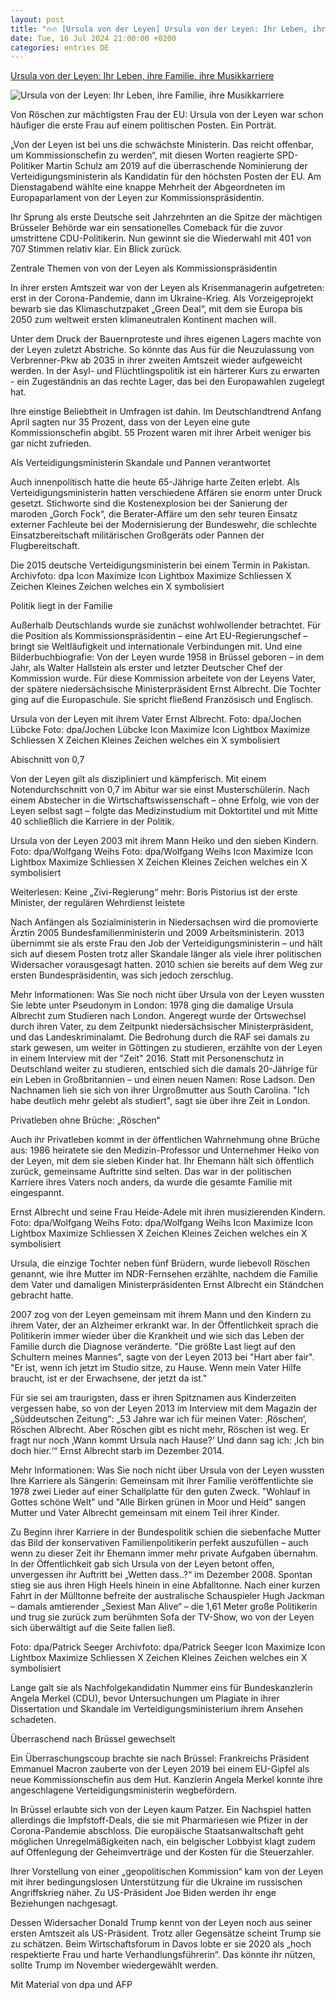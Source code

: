 ```yaml
---
layout: post
title: "🔥🔥 [Ursula von der Leyen] Ursula von der Leyen: Ihr Leben, ihre Familie, ihre Musikkarriere"
date: Tue, 16 Jul 2024 21:00:00 +0200
categories: entries DE
---
```

[Ursula von der Leyen: Ihr Leben, ihre Familie, ihre Musikkarriere](https://www.noz.de/deutschland-welt/politik/artikel/ursula-von-der-leyen-ihr-leben-ihre-familie-ihre-musikkarriere-47446948)

![Ursula von der Leyen: Ihr Leben, ihre Familie, ihre Musikkarriere](https://images.noz-mhn.de/img/47447356/crop/cbase_16_9-w1200/172219562/151877934/ursula-von-der-leyen.jpg)

Von Röschen zur mächtigsten Frau der EU: Ursula von der Leyen war schon häufiger die erste Frau auf einem politischen Posten. Ein Porträt.

„Von der Leyen ist bei uns die schwächste Ministerin. Das reicht offenbar, um Kommissionschefin zu werden“, mit diesen Worten reagierte SPD-Politiker Martin Schulz am 2019 auf die überraschende Nominierung der Verteidigungsministerin als Kandidatin für den höchsten Posten der EU. Am Dienstagabend wählte eine knappe Mehrheit der Abgeordneten im Europaparlament von der Leyen zur Kommissionspräsidentin.

Ihr Sprung als erste Deutsche seit Jahrzehnten an die Spitze der mächtigen Brüsseler Behörde war ein sensationelles Comeback für die zuvor umstrittene CDU-Politikerin. Nun gewinnt sie die Wiederwahl mit 401 von 707 Stimmen relativ klar. Ein Blick zurück.

Zentrale Themen von von der Leyen als Kommissionspräsidentin

In ihrer ersten Amtszeit war von der Leyen als Krisenmanagerin aufgetreten: erst in der Corona-Pandemie, dann im Ukraine-Krieg. Als Vorzeigeprojekt bewarb sie das Klimaschutzpaket „Green Deal“, mit dem sie Europa bis 2050 zum weltweit ersten klimaneutralen Kontinent machen will.

Unter dem Druck der Bauernproteste und ihres eigenen Lagers machte von der Leyen zuletzt Abstriche. So könnte das Aus für die Neuzulassung von Verbrenner-Pkw ab 2035 in ihrer zweiten Amtszeit wieder aufgeweicht werden. In der Asyl- und Flüchtlingspolitik ist ein härterer Kurs zu erwarten - ein Zugeständnis an das rechte Lager, das bei den Europawahlen zugelegt hat.

Ihre einstige Beliebtheit in Umfragen ist dahin. Im Deutschlandtrend Anfang April sagten nur 35 Prozent, dass von der Leyen eine gute Kommissionschefin abgibt. 55 Prozent waren mit ihrer Arbeit weniger bis gar nicht zufrieden.

Als Verteidigungsministerin Skandale und Pannen verantwortet

Auch innenpolitisch hatte die heute 65-Jährige harte Zeiten erlebt. Als Verteidigungsministerin hatten verschiedene Affären sie enorm unter Druck gesetzt. Stichworte sind die Kostenexplosion bei der Sanierung der maroden „Gorch Fock“, die Berater-Affäre um den sehr teuren Einsatz externer Fachleute bei der Modernisierung der Bundeswehr, die schlechte Einsatzbereitschaft militärischen Großgeräts oder Pannen der Flugbereitschaft.

Die 2015 deutsche Verteidigungsministerin bei einem Termin in Pakistan. Archivfoto: dpa Icon Maximize Icon Lightbox Maximize Schliessen X Zeichen Kleines Zeichen welches ein X symbolisiert

Politik liegt in der Familie

Außerhalb Deutschlands wurde sie zunächst wohlwollender betrachtet. Für die Position als Kommissionspräsidentin – eine Art EU-Regierungschef – bringt sie Weltläufigkeit und internationale Verbindungen mit. Und eine Bilderbuchbiografie: Von der Leyen wurde 1958 in Brüssel geboren – in dem Jahr, als Walter Hallstein als erster und letzter Deutscher Chef der Kommission wurde. Für diese Kommission arbeitete von der Leyens Vater, der spätere niedersächsische Ministerpräsident Ernst Albrecht. Die Tochter ging auf die Europaschule. Sie spricht fließend Französisch und Englisch.

Ursula von der Leyen mit ihrem Vater Ernst Albrecht. Foto: dpa/Jochen Lübcke Foto: dpa/Jochen Lübcke Icon Maximize Icon Lightbox Maximize Schliessen X Zeichen Kleines Zeichen welches ein X symbolisiert

Abischnitt von 0,7

Von der Leyen gilt als diszipliniert und kämpferisch. Mit einem Notendurchschnitt von 0,7 im Abitur war sie einst Musterschülerin. Nach einem Abstecher in die Wirtschaftswissenschaft – ohne Erfolg, wie von der Leyen selbst sagt – folgte das Medizinstudium mit Doktortitel und mit Mitte 40 schließlich die Karriere in der Politik.

Ursula von der Leyen 2003 mit ihrem Mann Heiko und den sieben Kindern. Foto: dpa/Wolfgang Weihs Foto: dpa/Wolfgang Weihs Icon Maximize Icon Lightbox Maximize Schliessen X Zeichen Kleines Zeichen welches ein X symbolisiert

Weiterlesen: Keine „Zivi-Regierung“ mehr: Boris Pistorius ist der erste Minister, der regulären Wehrdienst leistete

Nach Anfängen als Sozialministerin in Niedersachsen wird die promovierte Ärztin 2005 Bundesfamilienministerin und 2009 Arbeitsministerin. 2013 übernimmt sie als erste Frau den Job der Verteidigungsministerin – und hält sich auf diesem Posten trotz aller Skandale länger als viele ihrer politischen Widersacher vorausgesagt hatten. 2010 schien sie bereits auf dem Weg zur ersten Bundespräsidentin, was sich jedoch zerschlug.

Mehr Informationen: Was Sie noch nicht über Ursula von der Leyen wussten Sie lebte unter Pseudonym in London: 1978 ging die damalige Ursula Albrecht zum Studieren nach London. Angeregt wurde der Ortswechsel durch ihren Vater, zu dem Zeitpunkt niedersächsischer Ministerpräsident, und das Landeskriminalamt. Die Bedrohung durch die RAF sei damals zu stark gewesen, um weiter in Göttingen zu studieren, erzählte von der Leyen in einem Interview mit der "Zeit" 2016. Statt mit Personenschutz in Deutschland weiter zu studieren, entschied sich die damals 20-Jährige für ein Leben in Großbritannien – und einen neuen Namen: Rose Ladson. Den Nachnamen lieh sie sich von ihrer Urgroßmutter aus South Carolina. "Ich habe deutlich mehr gelebt als studiert", sagt sie über ihre Zeit in London.

Privatleben ohne Brüche: „Röschen“

Auch ihr Privatleben kommt in der öffentlichen Wahrnehmung ohne Brüche aus: 1986 heiratete sie den Medizin-Professor und Unternehmer Heiko von der Leyen, mit dem sie sieben Kinder hat. Ihr Ehemann hält sich öffentlich zurück, gemeinsame Auftritte sind selten. Das war in der politischen Karriere ihres Vaters noch anders, da wurde die gesamte Familie mit eingespannt.

Ernst Albrecht und seine Frau Heide-Adele mit ihren musizierenden Kindern. Foto: dpa/Wolfgang Weihs Foto: dpa/Wolfgang Weihs Icon Maximize Icon Lightbox Maximize Schliessen X Zeichen Kleines Zeichen welches ein X symbolisiert

Ursula, die einzige Tochter neben fünf Brüdern, wurde liebevoll Röschen genannt, wie ihre Mutter im NDR-Fernsehen erzählte, nachdem die Familie dem Vater und damaligen Ministerpräsidenten Ernst Albrecht ein Ständchen gebracht hatte.

2007 zog von der Leyen gemeinsam mit ihrem Mann und den Kindern zu ihrem Vater, der an Alzheimer erkrankt war. In der Öffentlichkeit sprach die Politikerin immer wieder über die Krankheit und wie sich das Leben der Familie durch die Diagnose veränderte. "Die größte Last liegt auf den Schultern meines Mannes", sagte von der Leyen 2013 bei "Hart aber fair". "Er ist, wenn ich jetzt im Studio sitze, zu Hause. Wenn mein Vater Hilfe braucht, ist er der Erwachsene, der jetzt da ist."

Für sie sei am traurigsten, dass er ihren Spitznamen aus Kinderzeiten vergessen habe, so von der Leyen 2013 im Interview mit dem Magazin der „Süddeutschen Zeitung“: „53 Jahre war ich für meinen Vater: ‚Röschen‘, Röschen Albrecht. Aber Röschen gibt es nicht mehr, Röschen ist weg. Er fragt nur noch ‚Wann kommt Ursula nach Hause?‘ Und dann sag ich: ‚Ich bin doch hier.‘“ Ernst Albrecht starb im Dezember 2014.

Mehr Informationen: Was Sie noch nicht über Ursula von der Leyen wussten Ihre Karriere als Sängerin: Gemeinsam mit ihrer Familie veröffentlichte sie 1978 zwei Lieder auf einer Schallplatte für den guten Zweck. "Wohlauf in Gottes schöne Welt" und "Alle Birken grünen in Moor und Heid" sangen Mutter und Vater Albrecht gemeinsam mit einem Teil ihrer Kinder.

Zu Beginn ihrer Karriere in der Bundespolitik schien die siebenfache Mutter das Bild der konservativen Familienpolitikerin perfekt auszufüllen – auch wenn zu dieser Zeit ihr Ehemann immer mehr private Aufgaben übernahm. In der Öffentlichkeit gab sich Ursula von der Leyen betont offen, unvergessen ihr Auftritt bei „Wetten dass..?“ im Dezember 2008. Spontan stieg sie aus ihren High Heels hinein in eine Abfalltonne. Nach einer kurzen Fahrt in der Mülltonne befreite der australische Schauspieler Hugh Jackman – damals amtierender „Sexiest Man Alive“ – die 1,61 Meter große Politikerin und trug sie zurück zum berühmten Sofa der TV-Show, wo von der Leyen sich überwältigt auf die Seite fallen ließ.

Foto: dpa/Patrick Seeger Archivfoto: dpa/Patrick Seeger Icon Maximize Icon Lightbox Maximize Schliessen X Zeichen Kleines Zeichen welches ein X symbolisiert

Lange galt sie als Nachfolgekandidatin Nummer eins für Bundeskanzlerin Angela Merkel (CDU), bevor Untersuchungen um Plagiate in ihrer Dissertation und Skandale im Verteidigungsministerium ihrem Ansehen schadeten.

Überraschend nach Brüssel gewechselt

Ein Überraschungscoup brachte sie nach Brüssel: Frankreichs Präsident Emmanuel Macron zauberte von der Leyen 2019 bei einem EU-Gipfel als neue Kommissionschefin aus dem Hut. Kanzlerin Angela Merkel konnte ihre angeschlagene Verteidigungsministerin wegbefördern.

In Brüssel erlaubte sich von der Leyen kaum Patzer. Ein Nachspiel hatten allerdings die Impfstoff-Deals, die sie mit Pharmariesen wie Pfizer in der Corona-Pandemie abschloss. Die europäische Staatsanwaltschaft geht möglichen Unregelmäßigkeiten nach, ein belgischer Lobbyist klagt zudem auf Offenlegung der Geheimverträge und der Kosten für die Steuerzahler.

Ihrer Vorstellung von einer „geopolitischen Kommission“ kam von der Leyen mit ihrer bedingungslosen Unterstützung für die Ukraine im russischen Angriffskrieg näher. Zu US-Präsident Joe Biden werden ihr enge Beziehungen nachgesagt.

Dessen Widersacher Donald Trump kennt von der Leyen noch aus seiner ersten Amtszeit als US-Präsident. Trotz aller Gegensätze scheint Trump sie zu schätzen. Beim Wirtschaftsforum in Davos lobte er sie 2020 als „hoch respektierte Frau und harte Verhandlungsführerin“. Das könnte ihr nützen, sollte Trump im November wiedergewählt werden.

Mit Material von dpa und AFP

